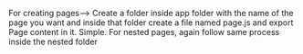 For creating pages--> 
Create a folder inside app folder with the name of the page you want and inside that folder create a file named page.js and export Page content in it. Simple.
For nested pages, again follow same process inside the nested folder